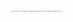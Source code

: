 <p style="font-size:1px"> In this my personal project I also used this paper writings : https://dergipark.org.tr/en/download/article-file/85237 and https://dergipark.org.tr/en/download/article-file/1152359 </p>

